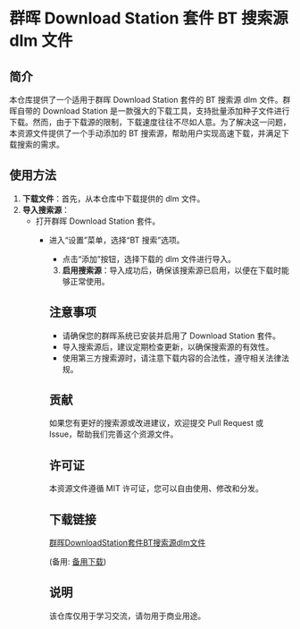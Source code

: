 # 群晖 Download Station 套件 BT 搜索源 dlm 文件

## 简介
本仓库提供了一个适用于群晖 Download Station 套件的 BT 搜索源 dlm 文件。群晖自带的 Download Station 是一款强大的下载工具，支持批量添加种子文件进行下载。然而，由于下载源的限制，下载速度往往不尽如人意。为了解决这一问题，本资源文件提供了一个手动添加的 BT 搜索源，帮助用户实现高速下载，并满足下载搜索的需求。

## 使用方法
1. **下载文件**：首先，从本仓库中下载提供的 dlm 文件。
2. **导入搜索源**：
   - 打开群晖 Download Station 套件。
      - 进入“设置”菜单，选择“BT 搜索”选项。
         - 点击“添加”按钮，选择下载的 dlm 文件进行导入。
         3. **启用搜索源**：导入成功后，确保该搜索源已启用，以便在下载时能够正常使用。

         ## 注意事项
         - 请确保您的群晖系统已安装并启用了 Download Station 套件。
         - 导入搜索源后，建议定期检查更新，以确保搜索源的有效性。
         - 使用第三方搜索源时，请注意下载内容的合法性，遵守相关法律法规。

         ## 贡献
         如果您有更好的搜索源或改进建议，欢迎提交 Pull Request 或 Issue，帮助我们完善这个资源文件。

         ## 许可证
         本资源文件遵循 MIT 许可证，您可以自由使用、修改和分发。

         ## 下载链接
         [群晖DownloadStation套件BT搜索源dlm文件](https://pan.quark.cn/s/ae48beb0d18b) 

         (备用: [备用下载](https://pan.baidu.com/s/19EbQM2m9f6HKUWxVMMWnJg?pwd=1234))

         ## 说明

         该仓库仅用于学习交流，请勿用于商业用途。
